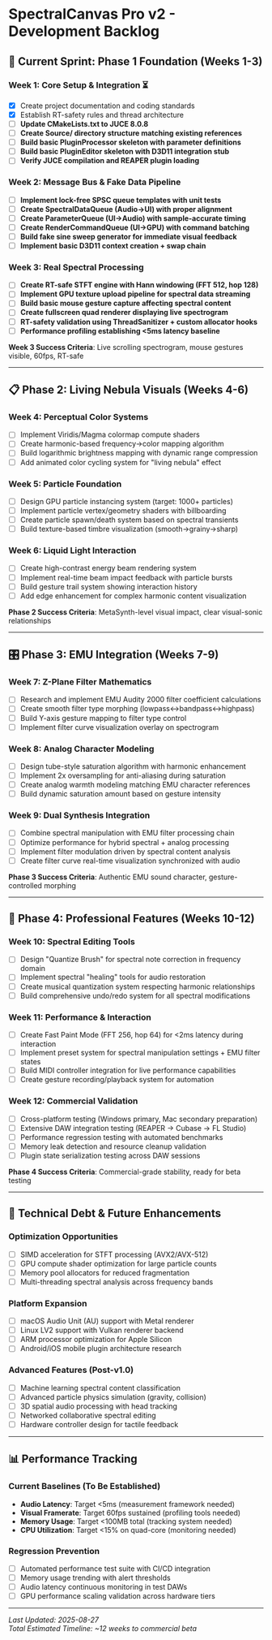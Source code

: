 # SpectralCanvas Pro v2 - Development Backlog

## 🚧 Current Sprint: Phase 1 Foundation (Weeks 1-3)

### Week 1: Core Setup & Integration ⏳
- [x] Create project documentation and coding standards  
- [x] Establish RT-safety rules and thread architecture
- [ ] **Update CMakeLists.txt to JUCE 8.0.8**
- [ ] **Create Source/ directory structure matching existing references**
- [ ] **Build basic PluginProcessor skeleton with parameter definitions**
- [ ] **Build basic PluginEditor skeleton with D3D11 integration stub**
- [ ] **Verify JUCE compilation and REAPER plugin loading**

### Week 2: Message Bus & Fake Data Pipeline  
- [ ] **Implement lock-free SPSC queue templates with unit tests**
- [ ] **Create SpectralDataQueue (Audio→UI) with proper alignment**
- [ ] **Create ParameterQueue (UI→Audio) with sample-accurate timing**  
- [ ] **Create RenderCommandQueue (UI→GPU) with command batching**
- [ ] **Build fake sine sweep generator for immediate visual feedback**
- [ ] **Implement basic D3D11 context creation + swap chain**

### Week 3: Real Spectral Processing
- [ ] **Create RT-safe STFT engine with Hann windowing (FFT 512, hop 128)**
- [ ] **Implement GPU texture upload pipeline for spectral data streaming**
- [ ] **Build basic mouse gesture capture affecting spectral content**
- [ ] **Create fullscreen quad renderer displaying live spectrogram**
- [ ] **RT-safety validation using ThreadSanitizer + custom allocator hooks**
- [ ] **Performance profiling establishing <5ms latency baseline**

**Week 3 Success Criteria**: Live scrolling spectrogram, mouse gestures visible, 60fps, RT-safe

---

## 📋 Phase 2: Living Nebula Visuals (Weeks 4-6) 

### Week 4: Perceptual Color Systems
- [ ] Implement Viridis/Magma colormap compute shaders  
- [ ] Create harmonic-based frequency→color mapping algorithm
- [ ] Build logarithmic brightness mapping with dynamic range compression
- [ ] Add animated color cycling system for "living nebula" effect

### Week 5: Particle Foundation  
- [ ] Design GPU particle instancing system (target: 1000+ particles)
- [ ] Implement particle vertex/geometry shaders with billboarding
- [ ] Create particle spawn/death system based on spectral transients  
- [ ] Build texture-based timbre visualization (smooth→grainy→sharp)

### Week 6: Liquid Light Interaction
- [ ] Create high-contrast energy beam rendering system
- [ ] Implement real-time beam impact feedback with particle bursts
- [ ] Build gesture trail system showing interaction history
- [ ] Add edge enhancement for complex harmonic content visualization

**Phase 2 Success Criteria**: MetaSynth-level visual impact, clear visual-sonic relationships

---

## 🎛️ Phase 3: EMU Integration (Weeks 7-9)

### Week 7: Z-Plane Filter Mathematics
- [ ] Research and implement EMU Audity 2000 filter coefficient calculations
- [ ] Create smooth filter type morphing (lowpass↔bandpass↔highpass)
- [ ] Build Y-axis gesture mapping to filter type control
- [ ] Implement filter curve visualization overlay on spectrogram

### Week 8: Analog Character Modeling
- [ ] Design tube-style saturation algorithm with harmonic enhancement  
- [ ] Implement 2x oversampling for anti-aliasing during saturation
- [ ] Create analog warmth modeling matching EMU character references
- [ ] Build dynamic saturation amount based on gesture intensity

### Week 9: Dual Synthesis Integration
- [ ] Combine spectral manipulation with EMU filter processing chain
- [ ] Optimize performance for hybrid spectral + analog processing
- [ ] Implement filter modulation driven by spectral content analysis
- [ ] Create filter curve real-time visualization synchronized with audio

**Phase 3 Success Criteria**: Authentic EMU sound character, gesture-controlled morphing

---

## 🚀 Phase 4: Professional Features (Weeks 10-12)

### Week 10: Spectral Editing Tools
- [ ] Design "Quantize Brush" for spectral note correction in frequency domain
- [ ] Implement spectral "healing" tools for audio restoration  
- [ ] Create musical quantization system respecting harmonic relationships
- [ ] Build comprehensive undo/redo system for all spectral modifications

### Week 11: Performance & Interaction  
- [ ] Create Fast Paint Mode (FFT 256, hop 64) for <2ms latency during interaction
- [ ] Implement preset system for spectral manipulation settings + EMU filter states
- [ ] Build MIDI controller integration for live performance capabilities
- [ ] Create gesture recording/playback system for automation

### Week 12: Commercial Validation
- [ ] Cross-platform testing (Windows primary, Mac secondary preparation)  
- [ ] Extensive DAW integration testing (REAPER → Cubase → FL Studio)
- [ ] Performance regression testing with automated benchmarks
- [ ] Memory leak detection and resource cleanup validation
- [ ] Plugin state serialization testing across DAW sessions

**Phase 4 Success Criteria**: Commercial-grade stability, ready for beta testing

---

## 🔧 Technical Debt & Future Enhancements

### Optimization Opportunities
- [ ] SIMD acceleration for STFT processing (AVX2/AVX-512)
- [ ] GPU compute shader optimization for large particle counts
- [ ] Memory pool allocators for reduced fragmentation  
- [ ] Multi-threading spectral analysis across frequency bands

### Platform Expansion
- [ ] macOS Audio Unit (AU) support with Metal renderer
- [ ] Linux LV2 support with Vulkan renderer backend
- [ ] ARM processor optimization for Apple Silicon
- [ ] Android/iOS mobile plugin architecture research

### Advanced Features (Post-v1.0)
- [ ] Machine learning spectral content classification
- [ ] Advanced particle physics simulation (gravity, collision)  
- [ ] 3D spatial audio processing with head tracking
- [ ] Networked collaborative spectral editing
- [ ] Hardware controller design for tactile feedback

---

## 📊 Performance Tracking

### Current Baselines (To Be Established)
- **Audio Latency**: Target <5ms (measurement framework needed)
- **Visual Framerate**: Target 60fps sustained (profiling tools needed)  
- **Memory Usage**: Target <100MB total (tracking system needed)
- **CPU Utilization**: Target <15% on quad-core (monitoring needed)

### Regression Prevention  
- [ ] Automated performance test suite with CI/CD integration
- [ ] Memory usage trending with alert thresholds
- [ ] Audio latency continuous monitoring in test DAWs
- [ ] GPU performance scaling validation across hardware tiers

---

*Last Updated: 2025-08-27*  
*Total Estimated Timeline: ~12 weeks to commercial beta*